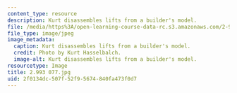 ```yaml
---
content_type: resource
description: Kurt disassembles lifts from a builder's model.
file: /media/https%3A/open-learning-course-data-rc.s3.amazonaws.com/2-993-special-topics-in-mechanical-engineering-the-art-and-science-of-boat-design-january-iap-2007/2f0134dc507f52f95674840fa473f0d7_2993077.jpg
file_type: image/jpeg
image_metadata:
  caption: Kurt disassembles lifts from a builder's model.
  credit: Photo by Kurt Hasselbalch.
  image-alt: Kurt disassembles lifts from a builder's model.
resourcetype: Image
title: 2.993 077.jpg
uid: 2f0134dc-507f-52f9-5674-840fa473f0d7
---
```

